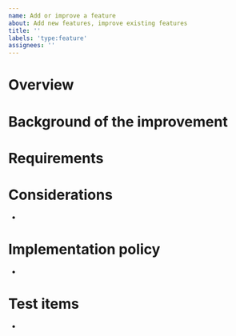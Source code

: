 ```yaml
---
name: Add or improve a feature
about: Add new features, improve existing features
title: ''
labels: 'type:feature'
assignees: ''
---
```


# Overview <!-- where/what improvements you want to make -->


# Background of the improvement <!-- background of the improvement needed -->


# Requirements <!-- expected behavior or content to be met -->


# Considerations <!-- Items that need to be considered for improvement -->
- 


# Implementation policy <!-- how to implement -->
- 


# Test items <!-- how to check if the improvement has been implemented correctly -->
- 


<!-- You don't have to fill in all the blanks, but write the necessary information clearly. -->